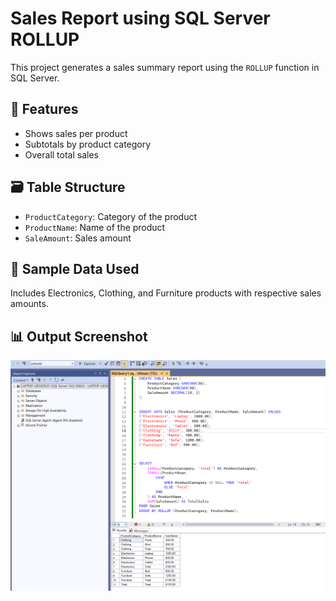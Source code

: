 # Sales Report using SQL Server ROLLUP

This project generates a sales summary report using the `ROLLUP` function in SQL Server.

## 📌 Features

- Shows sales per product
- Subtotals by product category
- Overall total sales

## 🗃️ Table Structure

- `ProductCategory`: Category of the product
- `ProductName`: Name of the product
- `SaleAmount`: Sales amount

## 🧪 Sample Data Used

Includes Electronics, Clothing, and Furniture products with respective sales amounts.

## 📊 Output Screenshot

![Output Screenshot](./output_screenshot.png)
